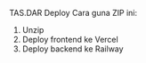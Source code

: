TAS.DAR Deploy
Cara guna ZIP ini:
1.	Unzip
2.	Deploy frontend ke Vercel
3.	Deploy backend ke Railway
